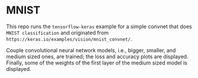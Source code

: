 # MNIST
This repo runs the `tensorflow-keras` example for a simple convnet that does `MNIST classification` and originated from `https://keras.io/examples/vision/mnist_convnet/`.

Couple convolutional neural network models, i.e., bigger, smaller, and medium sized ones, are trained; the loss and accuracy plots are displayed.
Finally, some of the weights of the first layer of the medium sized model is displayed.
